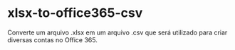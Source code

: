 # xlsx-to-office365-csv

Converte um arquivo .xlsx em um arquivo .csv que será utilizado para criar diversas contas no Office 365.
